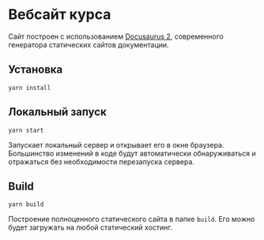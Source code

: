 # Вебсайт курса

Сайт построен с использованием [Docusaurus 2](https://v2.docusaurus.io/), современного генератора статических сайтов документации.

## Установка

```console
yarn install
```

## Локальный запуск

```console
yarn start
```

Запускает локальный сервер и открывает его в окне браузера. Большинство изменений в коде будут автоматически
обнаруживаться и отражаться без необходимости перезапуска сервера.

## Build

```console
yarn build
```

Построение полноценного статического сайта в папке `build`. Его можно будет загружать на любой статический хостинг.
